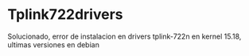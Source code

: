 # Tplink722drivers
Solucionado, error de instalacion en drivers tplink-722n en kernel 15.18, ultimas versiones en debian
